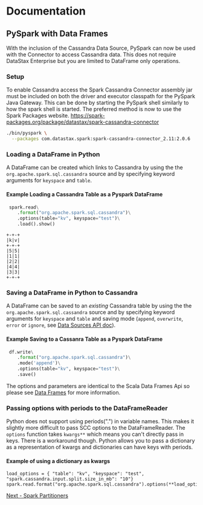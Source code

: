 # Documentation

## PySpark with Data Frames

With the inclusion of the Cassandra Data Source, PySpark can now be used with the Connector to 
access Cassandra data. This does not require DataStax Enterprise but you are limited to DataFrame
only operations.

### Setup

To enable Cassandra access the Spark Cassandra Connector assembly jar must be included on both the
driver and executor classpath for the PySpark Java Gateway. This can be done by starting the PySpark
shell similarly to how the spark shell is started. The preferred method is now to use the Spark Packages
website. 
https://spark-packages.org/package/datastax/spark-cassandra-connector

```bash
./bin/pyspark \
  --packages com.datastax.spark:spark-cassandra-connector_2.11:2.0.6
```

### Loading a DataFrame in Python

A DataFrame can be created which links to Cassandra by using the the `org.apache.spark.sql.cassandra` 
source and by specifying keyword arguments for `keyspace` and `table`.

#### Example Loading a Cassandra Table as a Pyspark DataFrame
```python
 spark.read\
    .format("org.apache.spark.sql.cassandra")\
    .options(table="kv", keyspace="test")\
    .load().show()
```

```
+-+-+
|k|v|
+-+-+
|5|5|
|1|1|
|2|2|
|4|4|
|3|3|
+-+-+
```

### Saving a DataFrame in Python to Cassandra

A DataFrame can be saved to an *existing* Cassandra table by using the the `org.apache.spark.sql.cassandra` source and by specifying keyword arguments for `keyspace` and `table` and saving mode (`append`, `overwrite`, `error` or `ignore`, see [Data Sources API doc](https://spark.apache.org/docs/latest/sql-programming-guide.html#save-modes)).

#### Example Saving to a Cassanra Table as a Pyspark DataFrame
```python
 df.write\
    .format("org.apache.spark.sql.cassandra")\
    .mode('append')\
    .options(table="kv", keyspace="test")\
    .save()
```

The options and parameters are identical to the Scala Data Frames Api so
please see [Data Frames](14_data_frames.md) for more information.

### Passing options with periods to the DataFrameReader

Python does not support using periods(".") in variable names. This makes it
slightly more difficult to pass SCC options to the DataFrameReader. The `options`
function takes `kwargs**` which means you can't directly pass in keys. There is a 
workaround though. Python allows you to pass a dictionary as a representation of kwargs and dictionaries
can have keys with periods. 

#### Example of using a dictionary as kwargs

    load_options = { "table": "kv", "keyspace": "test", "spark.cassandra.input.split.size_in_mb": "10"}
    spark.read.format("org.apache.spark.sql.cassandra").options(**load_options).load().show()

[Next - Spark Partitioners](16_partitioning.md)
